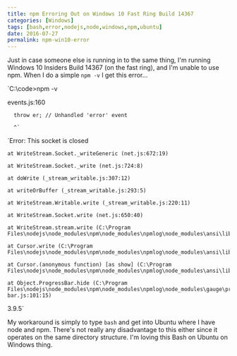 ```yaml
---
title: npm Erroring Out on Windows 10 Fast Ring Build 14367
categories: [Windows]
tags: [bash,error,nodejs,node,windows,npm,ubuntu]
date: 2016-07-27
permalink: npm-win10-error
---
```


Just in case someone else is running in to the same thing, I'm running Windows 10 Insiders Build 14367 (on the fast ring), and I'm unable to use npm. When I do a simple `npm -v` I get this error...

`C:\code>npm -v

events.js:160

      throw er; // Unhandled 'error' event

      ^`

`Error: This socket is closed

    at WriteStream.Socket._writeGeneric (net.js:672:19)

    at WriteStream.Socket._write (net.js:724:8)

    at doWrite (_stream_writable.js:307:12)

    at writeOrBuffer (_stream_writable.js:293:5)

    at WriteStream.Writable.write (_stream_writable.js:220:11)

    at WriteStream.Socket.write (net.js:650:40)

    at WriteStream.stream.write (C:\Program Files\nodejs\node_modules\npm\node_modules\npmlog\node_modules\ansi\lib\newlines.js:36:21)

    at Cursor.write (C:\Program Files\nodejs\node_modules\npm\node_modules\npmlog\node_modules\ansi\lib\ansi.js:157:23)

    at Cursor.(anonymous function) [as show] (C:\Program Files\nodejs\node_modules\npm\node_modules\npmlog\node_modules\ansi\lib\ansi.js:226:26)

    at Object.ProgressBar.hide (C:\Program Files\nodejs\node_modules\npm\node_modules\npmlog\node_modules\gauge\progress-bar.js:101:15)

 3.9.5`

My workaround is simply to type `bash` and get into Ubuntu where I have node and npm. There's not really any disadvantage to this either since it operates on the same directory structure. I'm loving this Bash on Ubuntu on Windows thing.